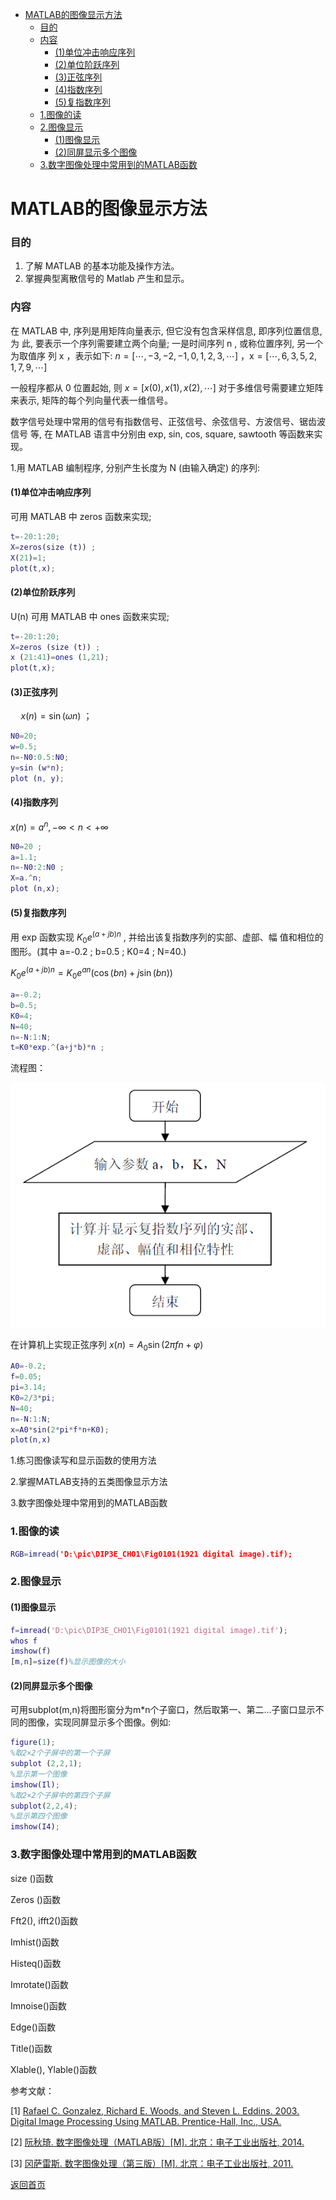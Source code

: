 - [MATLAB的图像显示方法](#matlab的图像显示方法)
    - [目的](#目的)
    - [内容](#内容)
      - [(1)单位冲击响应序列](#1单位冲击响应序列)
      - [(2)单位阶跃序列](#2单位阶跃序列)
      - [(3)正弦序列](#3正弦序列)
      - [(4)指数序列](#4指数序列)
      - [(5)复指数序列](#5复指数序列)
    - [1.图像的读](#1图像的读)
    - [2.图像显示](#2图像显示)
      - [(1)图像显示](#1图像显示)
      - [(2)同屏显示多个图像](#2同屏显示多个图像)
    - [3.数字图像处理中常用到的MATLAB函数](#3数字图像处理中常用到的matlab函数)


# MATLAB的图像显示方法

### 目的

1. 了解 MATLAB 的基本功能及操作方法。
2. 掌握典型离散信号的 Matlab 产生和显示。 

### 内容

在 MATLAB 中, 序列是用矩阵向量表示, 但它没有包含采样信息, 即序列位置信息, 为 此, 要表示一个序列需要建立两个向量; 一是时间序列  n , 或称位置序列, 另一个为取值序 列  x  ，表示如下:  $n=[\cdots,-3,-2,-1,0,1,2,3, \cdots]$ ，$\mathrm{x}=[\cdots, 6,3,5,2,1,7,9, \cdots]$

一般程序都从 0 位置起始, 则  $x=[x(0), x(1), x(2), \cdots]$  对于多维信号需要建立矩阵来表示, 矩阵的每个列向量代表一维信号。

数字信号处理中常用的信号有指数信号、正弦信号、余弦信号、方波信号、锯齿波信号 等, 在 MATLAB 语言中分别由 exp, sin, cos, square, sawtooth 等函数来实现。

1.用 MATLAB 编制程序, 分别产生长度为  $\mathrm{N}$  (由输入确定) 的序列:

#### (1)单位冲击响应序列

可用 MATLAB 中 zeros 函数来实现;

```matlab
t=-20:1:20;
X=zeros(size (t)) ;
X(21)=1;
plot(t,x);
```

#### (2)单位阶跃序列

U(n)  可用 MATLAB 中 ones 函数来实现;

```matlab
t=-20:1:20;
X=zeros (size (t)) ;
x (21:41)=ones (1,21);
plot(t,x);
```

#### (3)正弦序列

$\quad x(n)=\sin (\omega n)$  ；

```matlab
N0=20;
w=0.5;
n=-N0:0.5:N0;
y=sin (w*n);
plot (n, y);
```

#### (4)指数序列

$x(n)=a^{n},-\infty<n<+\infty$ 

```matlab
N0=20 ;
a=1.1;
n=-N0:2:N0 ;
X=a.^n;
plot (n,x);
```

#### (5)复指数序列

用  exp  函数实现  $K_{0} e^{(a+j b) n}$ , 并给出该复指数序列的实部、虚部、幅 值和相位的图形。(其中  a=-0.2 ; b=0.5 ; K0=4 ; N=40.)


$K_{0} e^{(a+j b) n}=K_{0} e^{a n}(\cos (b n)+j \sin (b n))$

```matlab
a=-0.2;
b=0.5;
K0=4;
N=40;
n=-N:1:N;
t=K0*exp.^(a+j*b)*n ;
```

流程图：

![](https://raw.githubusercontent.com/timerring/picgo/master/picbed/image-20230301094157686.png)

在计算机上实现正弦序列 $x(n)=A_{0} \sin (2 \pi f n+\varphi)$

```matlab
A0=-0.2;
f=0.05;
pi=3.14;
K0=2/3*pi;
N=40;
n=-N:1:N;
x=A0*sin(2*pi*f*n+K0);
plot(n,x)
```


1.练习图像读写和显示函数的使用方法

2.掌握MATLAB支持的五类图像显示方法

3.数字图像处理中常用到的MATLAB函数



### 1.图像的读

```matlab
RGB=imread('D:\pic\DIP3E_CHO1\Fig0101(1921 digital image).tif);
```

### 2.图像显示

#### (1)图像显示

```matlab
f=imread('D:\pic\DIP3E_CHO1\Fig0101(1921 digital image).tif');
whos f
imshow(f)
[m,n]=size(f)%显示图像的大小
```

#### (2)同屏显示多个图像

可用subplot(m,n)将图形窗分为m*n个子窗口，然后取第一、第二...子窗口显示不同的图像，实现同屏显示多个图像。例如:

```matlab
figure(1);
%取2×2个子屏中的第一个子屏
subplot (2,2,1);
%显示第一个图像
imshow(Il);
%取2×2个子屏中的第四个子屏
subplot(2,2,4);
%显示第四个图像
imshow(I4);
```

### 3.数字图像处理中常用到的MATLAB函数

size ()函数

Zeros ()函数

Fft2(), ifft2()函数

Imhist()函数

Histeq()函数

Imrotate()函数

Imnoise()函数

Edge()函数

Title()函数

Xlable(), Ylable()函数





参考文献：

[1] [Rafael C. Gonzalez, Richard E. Woods, and Steven L. Eddins. 2003. Digital Image Processing Using MATLAB. Prentice-Hall, Inc., USA.](https://github.com/timerring/digital-image-processing-matlab/blob/main/reference/Digital_Image_Processing_Using_Matlab.pdf)

[2] [阮秋琦. 数字图像处理（MATLAB版）\[M\]. 北京：电子工业出版社, 2014.](https://github.com/timerring/digital-image-processing-matlab/blob/main/reference/Digital_Image_Processing_(MATLAB_version).pdf)

[3] [冈萨雷斯. 数字图像处理（第三版）\[M\]. 北京：电子工业出版社, 2011.](https://github.com/timerring/digital-image-processing-matlab/blob/main/reference/Digital_Image_Processing_(Third_Edition).pdf)



[返回首页](https://github.com/timerring/digital-image-processing-matlab)

